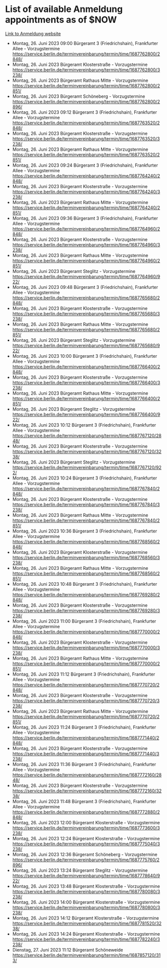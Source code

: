 # List of available Anmeldung appointments as of $NOW
[Link to Anmeldung website](https://service.berlin.de/terminvereinbarung/termin/tag.php?termin=1&anliegen[]=120686&dienstleisterlist=122210,122217,327316,122219,327312,122227,327314,122231,327346,122243,327348,122254,122252,329742,122260,329745,122262,329748,122271,327278,122273,327274,122277,327276,330436,122280,327294,122282,327290,122284,327292,122291,327270,122285,327266,122286,327264,122296,327268,150230,329760,122297,327286,122294,327284,122312,329763,122314,329775,122304,327330,122311,327334,122309,327332,317869,122281,327352,122279,329772,122283,122276,327324,122274,327326,122267,329766,122246,327318,122251,327320,122257,327322,122208,327298,122226,327300&herkunft=http%3A%2F%2Fservice.berlin.de%2Fdienstleistung%2F120686%2F)
- Montag, 26. Juni 2023 09:00 Bürgeramt 3 (Friedrichshain), Frankfurter Allee - Vorzugstermine https://service.berlin.de/terminvereinbarung/termin/time/1687762800/2848/
- Montag, 26. Juni 2023  Bürgeramt Klosterstraße - Vorzugstermine https://service.berlin.de/terminvereinbarung/termin/time/1687762800/3238/
- Montag, 26. Juni 2023  Bürgeramt Rathaus Mitte - Vorzugstermine https://service.berlin.de/terminvereinbarung/termin/time/1687762800/2851/
- Montag, 26. Juni 2023  Bürgeramt Schöneberg - Vorzugstermine https://service.berlin.de/terminvereinbarung/termin/time/1687762800/2896/
- Montag, 26. Juni 2023 09:12 Bürgeramt 3 (Friedrichshain), Frankfurter Allee - Vorzugstermine https://service.berlin.de/terminvereinbarung/termin/time/1687763520/2848/
- Montag, 26. Juni 2023  Bürgeramt Klosterstraße - Vorzugstermine https://service.berlin.de/terminvereinbarung/termin/time/1687763520/3238/
- Montag, 26. Juni 2023  Bürgeramt Rathaus Mitte - Vorzugstermine https://service.berlin.de/terminvereinbarung/termin/time/1687763520/2851/
- Montag, 26. Juni 2023 09:24 Bürgeramt 3 (Friedrichshain), Frankfurter Allee - Vorzugstermine https://service.berlin.de/terminvereinbarung/termin/time/1687764240/2848/
- Montag, 26. Juni 2023  Bürgeramt Klosterstraße - Vorzugstermine https://service.berlin.de/terminvereinbarung/termin/time/1687764240/3238/
- Montag, 26. Juni 2023  Bürgeramt Rathaus Mitte - Vorzugstermine https://service.berlin.de/terminvereinbarung/termin/time/1687764240/2851/
- Montag, 26. Juni 2023 09:36 Bürgeramt 3 (Friedrichshain), Frankfurter Allee - Vorzugstermine https://service.berlin.de/terminvereinbarung/termin/time/1687764960/2848/
- Montag, 26. Juni 2023  Bürgeramt Klosterstraße - Vorzugstermine https://service.berlin.de/terminvereinbarung/termin/time/1687764960/3238/
- Montag, 26. Juni 2023  Bürgeramt Rathaus Mitte - Vorzugstermine https://service.berlin.de/terminvereinbarung/termin/time/1687764960/2851/
- Montag, 26. Juni 2023  Bürgeramt Steglitz - Vorzugstermine https://service.berlin.de/terminvereinbarung/termin/time/1687764960/922/
- Montag, 26. Juni 2023 09:48 Bürgeramt 3 (Friedrichshain), Frankfurter Allee - Vorzugstermine https://service.berlin.de/terminvereinbarung/termin/time/1687765680/2848/
- Montag, 26. Juni 2023  Bürgeramt Klosterstraße - Vorzugstermine https://service.berlin.de/terminvereinbarung/termin/time/1687765680/3238/
- Montag, 26. Juni 2023  Bürgeramt Rathaus Mitte - Vorzugstermine https://service.berlin.de/terminvereinbarung/termin/time/1687765680/2851/
- Montag, 26. Juni 2023  Bürgeramt Steglitz - Vorzugstermine https://service.berlin.de/terminvereinbarung/termin/time/1687765680/922/
- Montag, 26. Juni 2023 10:00 Bürgeramt 3 (Friedrichshain), Frankfurter Allee - Vorzugstermine https://service.berlin.de/terminvereinbarung/termin/time/1687766400/2848/
- Montag, 26. Juni 2023  Bürgeramt Klosterstraße - Vorzugstermine https://service.berlin.de/terminvereinbarung/termin/time/1687766400/3238/
- Montag, 26. Juni 2023  Bürgeramt Rathaus Mitte - Vorzugstermine https://service.berlin.de/terminvereinbarung/termin/time/1687766400/2851/
- Montag, 26. Juni 2023  Bürgeramt Steglitz - Vorzugstermine https://service.berlin.de/terminvereinbarung/termin/time/1687766400/922/
- Montag, 26. Juni 2023 10:12 Bürgeramt 3 (Friedrichshain), Frankfurter Allee - Vorzugstermine https://service.berlin.de/terminvereinbarung/termin/time/1687767120/2848/
- Montag, 26. Juni 2023  Bürgeramt Klosterstraße - Vorzugstermine https://service.berlin.de/terminvereinbarung/termin/time/1687767120/3238/
- Montag, 26. Juni 2023  Bürgeramt Steglitz - Vorzugstermine https://service.berlin.de/terminvereinbarung/termin/time/1687767120/922/
- Montag, 26. Juni 2023 10:24 Bürgeramt 3 (Friedrichshain), Frankfurter Allee - Vorzugstermine https://service.berlin.de/terminvereinbarung/termin/time/1687767840/2848/
- Montag, 26. Juni 2023  Bürgeramt Klosterstraße - Vorzugstermine https://service.berlin.de/terminvereinbarung/termin/time/1687767840/3238/
- Montag, 26. Juni 2023  Bürgeramt Rathaus Mitte - Vorzugstermine https://service.berlin.de/terminvereinbarung/termin/time/1687767840/2851/
- Montag, 26. Juni 2023 10:36 Bürgeramt 3 (Friedrichshain), Frankfurter Allee - Vorzugstermine https://service.berlin.de/terminvereinbarung/termin/time/1687768560/2848/
- Montag, 26. Juni 2023  Bürgeramt Klosterstraße - Vorzugstermine https://service.berlin.de/terminvereinbarung/termin/time/1687768560/3238/
- Montag, 26. Juni 2023  Bürgeramt Rathaus Mitte - Vorzugstermine https://service.berlin.de/terminvereinbarung/termin/time/1687768560/2851/
- Montag, 26. Juni 2023 10:48 Bürgeramt 3 (Friedrichshain), Frankfurter Allee - Vorzugstermine https://service.berlin.de/terminvereinbarung/termin/time/1687769280/2848/
- Montag, 26. Juni 2023  Bürgeramt Klosterstraße - Vorzugstermine https://service.berlin.de/terminvereinbarung/termin/time/1687769280/3238/
- Montag, 26. Juni 2023 11:00 Bürgeramt 3 (Friedrichshain), Frankfurter Allee - Vorzugstermine https://service.berlin.de/terminvereinbarung/termin/time/1687770000/2848/
- Montag, 26. Juni 2023  Bürgeramt Klosterstraße - Vorzugstermine https://service.berlin.de/terminvereinbarung/termin/time/1687770000/3238/
- Montag, 26. Juni 2023  Bürgeramt Rathaus Mitte - Vorzugstermine https://service.berlin.de/terminvereinbarung/termin/time/1687770000/2851/
- Montag, 26. Juni 2023 11:12 Bürgeramt 3 (Friedrichshain), Frankfurter Allee - Vorzugstermine https://service.berlin.de/terminvereinbarung/termin/time/1687770720/2848/
- Montag, 26. Juni 2023  Bürgeramt Klosterstraße - Vorzugstermine https://service.berlin.de/terminvereinbarung/termin/time/1687770720/3238/
- Montag, 26. Juni 2023  Bürgeramt Rathaus Mitte - Vorzugstermine https://service.berlin.de/terminvereinbarung/termin/time/1687770720/2851/
- Montag, 26. Juni 2023 11:24 Bürgeramt 3 (Friedrichshain), Frankfurter Allee - Vorzugstermine https://service.berlin.de/terminvereinbarung/termin/time/1687771440/2848/
- Montag, 26. Juni 2023  Bürgeramt Klosterstraße - Vorzugstermine https://service.berlin.de/terminvereinbarung/termin/time/1687771440/3238/
- Montag, 26. Juni 2023 11:36 Bürgeramt 3 (Friedrichshain), Frankfurter Allee - Vorzugstermine https://service.berlin.de/terminvereinbarung/termin/time/1687772160/2848/
- Montag, 26. Juni 2023  Bürgeramt Klosterstraße - Vorzugstermine https://service.berlin.de/terminvereinbarung/termin/time/1687772160/3238/
- Montag, 26. Juni 2023 11:48 Bürgeramt 3 (Friedrichshain), Frankfurter Allee - Vorzugstermine https://service.berlin.de/terminvereinbarung/termin/time/1687772880/2848/
- Montag, 26. Juni 2023 12:00 Bürgeramt Klosterstraße - Vorzugstermine https://service.berlin.de/terminvereinbarung/termin/time/1687773600/3238/
- Montag, 26. Juni 2023 12:24 Bürgeramt Klosterstraße - Vorzugstermine https://service.berlin.de/terminvereinbarung/termin/time/1687775040/3238/
- Montag, 26. Juni 2023 12:36 Bürgeramt Schöneberg - Vorzugstermine https://service.berlin.de/terminvereinbarung/termin/time/1687775760/2896/
- Montag, 26. Juni 2023 13:24 Bürgeramt Steglitz - Vorzugstermine https://service.berlin.de/terminvereinbarung/termin/time/1687778640/922/
- Montag, 26. Juni 2023 13:48 Bürgeramt Klosterstraße - Vorzugstermine https://service.berlin.de/terminvereinbarung/termin/time/1687780080/3238/
- Montag, 26. Juni 2023 14:00 Bürgeramt Klosterstraße - Vorzugstermine https://service.berlin.de/terminvereinbarung/termin/time/1687780800/3238/
- Montag, 26. Juni 2023 14:12 Bürgeramt Klosterstraße - Vorzugstermine https://service.berlin.de/terminvereinbarung/termin/time/1687781520/3238/
- Montag, 26. Juni 2023 14:24 Bürgeramt Klosterstraße - Vorzugstermine https://service.berlin.de/terminvereinbarung/termin/time/1687782240/3238/
- Dienstag, 27. Juni 2023 11:12 Bürgeramt Schöneweide https://service.berlin.de/terminvereinbarung/termin/time/1687857120/313/
